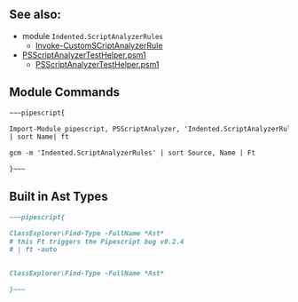 ## See also:

- module `Indented.ScriptAnalyzerRules`
  - [Invoke-CustomSCriptAnalyzerRule](./../refs_no_commit/Indented.ScriptAnalyzerRules/Indented.ScriptAnalyzerRules/public/helper/Invoke-CustomScriptAnalyzerRule.ps1)
- [PSScriptAnalyzerTestHelper.psm1](./../refs_no_commit/PSScriptAnalyzer🍴/Tests/PSScriptAnalyzerTestHelper.psm1)
  - [PSScriptAnalyzerTestHelper.psm1](./psc/PSScriptAnalyzer/Tests/PSScriptAnalyzerTestHelper.psm1)

## Module Commands

<!-- Get-ScriptAnalyzerRule -->


```ps
~~~pipescript{

Import-Module pipescript, PSScriptAnalyzer, 'Indented.ScriptAnalyzerRules', 'ScriptCop' -ea 'silentlycontinue' -passthru
| sort Name| ft

gcm -m 'Indented.ScriptAnalyzerRules' | sort Source, Name | Ft

}~~~
```

## Built in Ast Types


```md
~~~pipescript{

ClassExplorer\Find-Type -FullName *Ast* 
# this Ft triggers the Pipescript bug v0.2.4 
# | ft -auto


ClassExplorer\Find-Type -FullName *Ast* 

}~~~
```